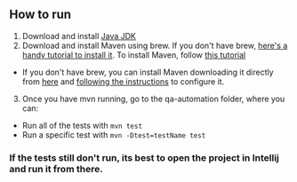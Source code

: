 

## How to run


1. Download and install [Java JDK ](https://www.oracle.com/technetwork/java/javase/downloads/index.html)
2. Download and install Maven using brew. If you don't have brew, [here's a handy tutorial to install it](https://www.howtogeek.com/211541/homebrew-for-os-x-easily-installs-desktop-apps-and-terminal-utilities/). 
To install Maven, follow [this tutorial](https://github.com/rajivkanaujia/alphaworks/wiki/Installing-Maven)
- If you don't have brew, you can install Maven downloading it directly from [here](https://maven.apache.org/download.cgi) and [following the instructions](https://www.baeldung.com/install-maven-on-windows-linux-mac) to configure it.
3. Once you have mvn running, go to the qa-automation folder, where you can:
 - Run all of the tests with `mvn test`
 - Run a specific test with `mvn -Dtest=testName test`

### If the tests still don't run, its best to open the project in Intellij and run it from there.
